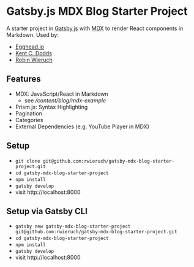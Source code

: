 # Gatsby.js MDX Blog Starter Project

A starter project in [Gatsby.js](https://www.gatsbyjs.org/) with [MDX](https://github.com/mdx-js/mdx) to render React components in Markdown. Used by:

* [Egghead.io](https://github.com/eggheadio/gatsby-starter-egghead-blog)
* [Kent C. Dodds](https://github.com/kentcdodds/kentcdodds.com)
* [Robin Wieruch](https://www.robinwieruch.de/)

## Features

* MDX: JavaScript/React in Markdown
  * see */content/blog/mdx-example*
* Prism.js: Syntax Highlighting
* Pagination
* Categories
* External Dependencies (e.g. YouTube Player in MDX)

## Setup

* `git clone git@github.com:rwieruch/gatsby-mdx-blog-starter-project.git`
* `cd gatsby-mdx-blog-starter-project`
* `npm install`
* `gatsby develop`
* visit http://localhost:8000

## Setup via Gatsby CLI

* `gatsby new gatsby-mdx-blog-starter-project git@github.com:rwieruch/gatsby-mdx-blog-starter-project.git`
* `cd gatsby-mdx-blog-starter-project`
* `npm install`
* `gatsby develop`
* visit http://localhost:8000
